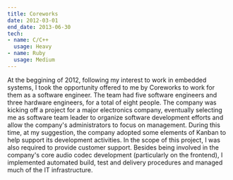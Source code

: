 ```yaml
---
title: Coreworks
date: 2012-03-01
end_date: 2013-06-30
tech:
- name: C/C++
  usage: Heavy
- name: Ruby
  usage: Medium
---
```

At the beggining of 2012, following my interest to work in embedded systems, I took the opportunity offered to me by Coreworks to work for them as a software engineer.
The team had five software engineers and three hardware engineers, for a total of eight people.
The company was kicking off a project for a major electronics company, eventually selecting me as software team leader to organize software development efforts and allow the company's administrators to focus on management.
During this time, at my suggestion, the company adopted some elements of Kanban to help support its development activities.
In the scope of this project, I was also required to provide customer support.
Besides being involved in the company's core audio codec development (particularly on the frontend), I implemented automated build, test and delivery procedures and managed much of the IT infrastructure.
